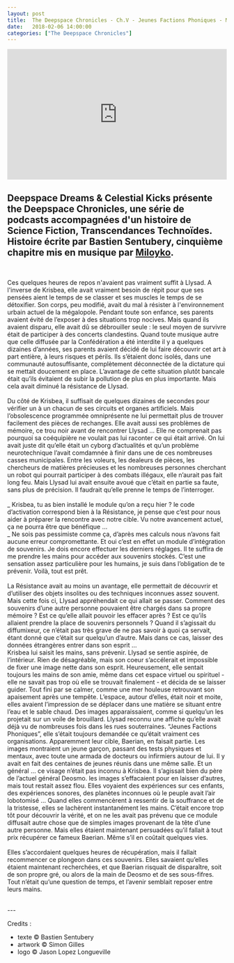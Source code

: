 ```yaml
---
layout: post
title:  The Deepspace Chronicles - Ch.V - Jeunes Factions Phoniques - Miloyko (live)
date:   2018-02-06 14:00:00
categories: ["The Deepspace Chronicles"]
---
```


<iframe width="100%" height="300" scrolling="no" frameborder="no" allow="autoplay" src="https://w.soundcloud.com/player/?url=https%3A//api.soundcloud.com/tracks/395314653&amp;color=%23ff5500&amp;auto_play=false&amp;hide_related=false&amp;show_comments=true&amp;show_user=true&amp;show_reposts=false&amp;show_teaser=true&amp;visual=true"></iframe>

Deepspace Dreams & Celestial Kicks présente the Deepspace Chronicles, une série de podcasts accompagnées d'un histoire de Science Fiction, Transcendances Technoïdes. Histoire écrite par Bastien Sentubery, cinquième chapitre mis en musique par [Miloyko](https://soundcloud.com/miloyko).
<br>
---
<br>

Ces quelques heures de repos n'avaient pas vraiment suffit à Llysad. A l'inverse de Krisbea, elle avait vraiment besoin de répit pour que ses pensées aient le temps de se classer et ses muscles le temps de se détoxifier. Son corps, peu modifié, avait du mal à résister à l'environnement urbain actuel de la mégalopole. Pendant toute son enfance, ses parents avaient évité de l’exposer à des situations trop nocives. Mais quand ils avaient disparu, elle avait dû se débrouiller seule : le seul moyen de survivre était de participer à des concerts clandestins. Quand toute musique autre que celle diffusée par la Confédération a été interdite il y a quelques dizaines d’années, ses parents avaient décidé de lui faire découvrir cet art à part entière, à leurs risques et périls. Ils s’étaient donc isolés, dans une communauté autosuffisante, complètement déconnectée de la dictature qui se mettait doucement en place. L’avantage de cette situation plutôt bancale était qu’ils évitaient de subir la pollution de plus en plus importante. Mais cela avait diminué la résistance de Llysad.
<br><br>
Du côté de Krisbea, il suffisait de quelques dizaines de secondes pour vérifier un à un chacun de ses circuits et organes artificiels. Mais l’obsolescence programmée omniprésente ne lui permettait plus de trouver facilement des pièces de rechanges. Elle avait aussi ses problèmes de mémoire, ce trou noir avant de rencontrer Llysad … Elle ne comprenait pas pourquoi sa coéquipière ne voulait pas lui raconter ce qui était arrivé. On lui avait juste dit qu’elle était un cyborg d’actualités et qu’un problème neurotechnique l’avait comdamnée à finir dans une de ces nombreuses casses municipales. Entre les voleurs, les dealeurs de pièces, les chercheurs de matières précieuses et les nombreuses personnes cherchant un robot qui pourrait participer à des combats illégaux, elle n’aurait pas fait long feu. Mais Llysad lui avait ensuite avoué que c’était en partie sa faute, sans plus de précision. Il faudrait qu’elle prenne le temps de l’interroger.
<br><br>
_ Krisbea, tu as bien installé le module qu’on a reçu hier ? le code d’activation correspond bien à la Résistance, je pense que c’est pour nous aider à préparer la rencontre avec notre cible. Vu notre avancement actuel, ça ne pourra être que bénéfique … <br>
_ Ne sois pas pessimiste comme ça, d’après mes calculs nous n’avons fait aucune erreur compromettante. Et oui c’est en effet un module d’intégration de souvenirs. Je dois encore effectuer les derniers réglages. Il te suffira de me prendre les mains pour accéder aux souvenirs stockés. C’est une sensation assez particulière pour les humains, je suis dans l’obligation de te prévenir. Voilà, tout est prêt. 
<br><br>
La Résistance avait au moins un avantage, elle permettait de découvrir et d’utiliser des objets insolites ou des techniques inconnues assez souvent. Mais cette fois ci, Llysad appréhendait ce qui allait se passer. Comment des souvenirs d’une autre personne pouvaient être chargés dans sa propre mémoire ? Est ce qu’elle allait pouvoir les effacer après ? Est ce qu’ils allaient prendre la place de souvenirs personnels ? Quand il s’agissait du diffumixeur, ce n’était pas très grave de ne pas savoir à quoi ça servait, étant donné que c’était sur quelqu’un d’autre. Mais dans ce cas, laisser des données étrangères entrer dans son esprit …<br>
Krisbea lui saisit les mains, sans prévenir. Llysad se sentie aspirée, de l’intérieur. Rien de désagréable, mais son coeur s’accélerait et impossible de fixer une image nette dans son esprit. Heureusement, elle sentait toujours les mains de son amie, même dans cet espace virtuel ou spirituel - elle ne savait pas trop où elle se trouvait finalement - et décida de se laisser guider. Tout fini par se calmer, comme une mer houleuse retrouvant son apaisement après une tempête. L’espace, autour d’elles, était noir et moite, elles avaient l’impression de se déplacer dans une matière se situant entre l’eau et le sable chaud. Des images apparaissaient, comme si quelqu’un les projetait sur un voile de brouillard. Llysad reconnu une affiche qu’elle avait déjà vu de nombreuses fois dans les rues souterraines. “Jeunes Factions Phoniques”, elle s’était toujours demandée ce qu’était vraiment ces organisations. Apparemment leur cible, Baerian, en faisait partie. Les images montraient un jeune garçon, passant des tests physiques et mentaux, avec toute une armada de docteurs ou infirmiers autour de lui. Il y avait en fait des centaines de jeunes réunis dans une même salle. Et un général … ce visage n’était pas inconnu à Krisbea. Il s’agissait bien du père de l’actuel général Deosmo. les images s’effacaient pour en laisser d’autres, mais tout restait assez flou. Elles voyaient des expériences sur ces enfants, des expériences sonores, des planètes inconnues où le peuple avait l’air lobotomisé … Quand elles commencèrent à ressentir de la souffrance et de la tristesse, elles se lachèrent instantanément les mains. C’était encore trop tôt pour découvrir la vérité, et on ne les avait pas prévenu que ce module diffusait autre chose que de simples images provenant de la tête d’une autre personne. Mais elles étaient maintenant persuadées qu’il fallait à tout prix récupérer ce fameux Baerian. Même s’il en coûtait quelques vies.
<br><br>
Elles s’accordaient quelques heures de récupération, mais il fallait  recommencer ce plongeon dans ces souvenirs. Elles savaient qu’elles étaient maintenant recherchées, et que Baerian risquait de disparaître, soit de son propre gré, ou alors de la main de Deosmo et de ses sous-fifres. Tout n’était qu’une question de temps, et l’avenir semblait reposer entre leurs mains. 


<br>
---
<br>

Credits :

- texte © Bastien Sentubery
- artwork © Simon Gilles
- logo © Jason Lopez Longueville
